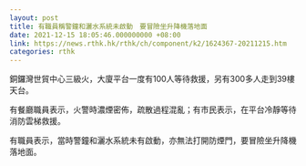 ```yaml
---
layout: post
title: 有職員稱警鐘和灑水系統未啟動　要冒險坐升降機落地面
date: 2021-12-15 18:05:46.000000000 +08:00
link: https://news.rthk.hk/rthk/ch/component/k2/1624367-20211215.htm
categories: rthk
---
```


銅鑼灣世貿中心三級火，大廈平台一度有100人等待救援，另有300多人走到39樓天台。

有餐廳職員表示，火警時濃煙密佈，疏散過程混亂；有市民表示，在平台冷靜等待消防雲梯救援。

有職員表示，當時警鐘和灑水系統未有啟動，亦無法打開防煙門，要冒險坐升降機落地面。
